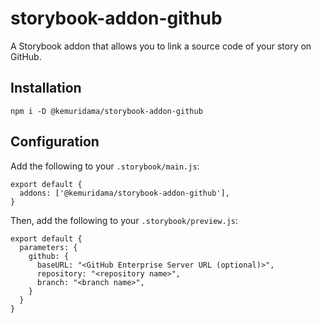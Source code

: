 # storybook-addon-github

A Storybook addon that allows you to link a source code of your story on GitHub.

## Installation

```
npm i -D @kemuridama/storybook-addon-github
```

## Configuration

Add the following to your `.storybook/main.js`:

```
export default {
  addons: ['@kemuridama/storybook-addon-github'],
}
```

Then, add the following to your `.storybook/preview.js`:

```
export default {
  parameters: {
    github: {
      baseURL: "<GitHub Enterprise Server URL (optional)>",
      repository: "<repository name>",
      branch: "<branch name>",
    }
  }
}
```
